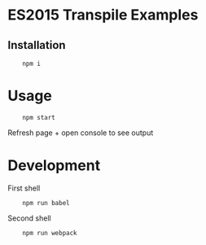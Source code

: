 # ES2015 Transpile Examples

## Installation
```
    npm i
```

# Usage

```
    npm start
```

Refresh page + open console to see output

# Development

First shell

```
    npm run babel
```

Second shell

```
    npm run webpack
```